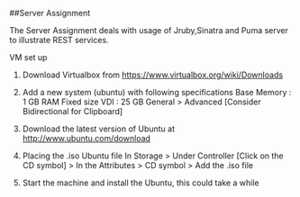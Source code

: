 ##Server Assignment

The Server Assignment deals with usage of Jruby,Sinatra and Puma server to illustrate REST services.

VM set up

1) Download Virtualbox from https://www.virtualbox.org/wiki/Downloads

2) Add a new system (ubuntu) with following specifications
Base Memory : 1 GB RAM
Fixed size VDI : 25 GB
General > Advanced [Consider Bidirectional for Clipboard]

3) Download the latest version of Ubuntu at http://www.ubuntu.com/download

4) Placing the .iso Ubuntu file 
In Storage > Under Controller [Click on the CD symbol] > In the Attributes > CD symbol > Add the .iso file

5) Start the machine and install the Ubuntu, this could take a while

